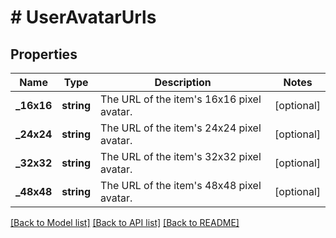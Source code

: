 # # UserAvatarUrls

## Properties

Name | Type | Description | Notes
------------ | ------------- | ------------- | -------------
**_16x16** | **string** | The URL of the item&#39;s 16x16 pixel avatar. | [optional]
**_24x24** | **string** | The URL of the item&#39;s 24x24 pixel avatar. | [optional]
**_32x32** | **string** | The URL of the item&#39;s 32x32 pixel avatar. | [optional]
**_48x48** | **string** | The URL of the item&#39;s 48x48 pixel avatar. | [optional]

[[Back to Model list]](../../README.md#models) [[Back to API list]](../../README.md#endpoints) [[Back to README]](../../README.md)
